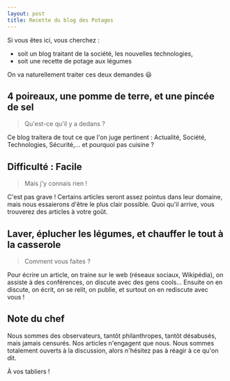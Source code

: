 ```yaml
---
layout: post
title: Recette du blog des Potages
---
```


Si vous êtes ici, vous cherchez :

- soit un blog traitant de la société, les nouvelles technologies,
- soit une recette de potage aux légumes

On va naturellement traiter ces deux demandes :smiley:

## 4 poireaux, une pomme de terre, et une pincée de sel
> Qu'est-ce qu'il y a dedans ?

Ce blog traitera de tout ce que l'on juge pertinent : Actualité, Société, Technologies, Sécurité,... et pourquoi pas cuisine ?

## Difficulté : Facile
>Mais j'y connais rien !

C'est pas grave ! Certains articles seront assez pointus dans leur domaine, mais nous essaierons d'être le plus clair possible. Quoi qu'il arrive, vous trouverez des articles à votre goût.

## Laver, éplucher les légumes, et chauffer le tout à la casserole
>Comment vous faites ?

Pour écrire un article, on traine sur le web (réseaux sociaux, Wikipédia), on assiste à des conférences, on discute avec des gens cools... Ensuite on en discute, on écrit, on se relit, on publie, et surtout on en rediscute avec vous !

## Note du chef
Nous sommes des observateurs, tantôt philanthropes, tantôt désabusés, mais jamais censurés. Nos articles n'engagent que nous.
Nous sommes totalement ouverts à la discussion, alors n'hésitez pas à réagir à ce qu'on dit.

À vos tabliers !
